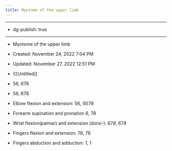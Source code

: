 ```yaml
---
title: Myotome of the upper limb
---
```


- --

- dg-publish: true

- --

- Myotome of the upper limb

- Created: November 24, 2022 7:04 PM

- Updated: November 27, 2022 12:51 PM

- ![[Untitled]]

- 56, 678

- 56, 678

- Elbow flexion and extension: 56, (6)78

- Forearm supination and pronation 6, 78

- Wrist flexion(palmar) and extension (dorsi-): 67*8*, 67*8*

- Fingers flexion and extension: 78, 78 

- Fingers abduction and adduction: 1, 1
